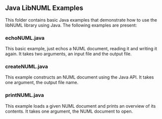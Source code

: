 ## Java LibNUML Examples

This folder contains basic Java examples that demonstrate how to use the libNUML library using Java. The following examples are present: 

### echoNUML.java
This basic example, just echos a NUML document, reading it and writing it again. It takes two arguments, an input file and the output file. 

### createNUML.java
This example constructs an NUML document using the Java API. It takes one argument, the output file name.

### printNUML.java
This example loads a given NUML document and prints an overview of its contents. It takes one argument, the NUML document to open. 
